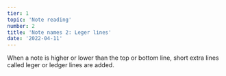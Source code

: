 ```yaml
---
tier: 1
topic: 'Note reading'
number: 2
title: 'Note names 2: Leger lines'
date: '2022-04-11'
---
```


When a note is higher or lower than the top or bottom line, short extra lines called leger or ledger lines are added.
